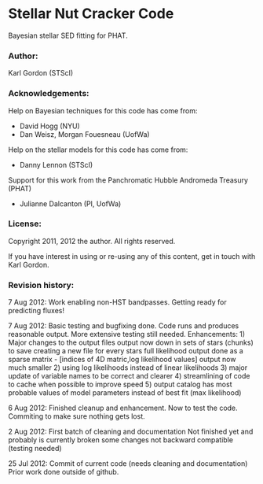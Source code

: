 # Stellar Nut Cracker Code

Bayesian stellar SED fitting for PHAT.

### Author:

Karl Gordon (STScI)

### Acknowledgements:

Help on Bayesian techniques for this code has come from:
- David Hogg (NYU)
- Dan Weisz, Morgan Fouesneau (UofWa)

Help on the stellar models for this code has come from:
- Danny Lennon (STScI)

Support for this work from the Panchromatic Hubble Andromeda Treasury (PHAT)
- Julianne Dalcanton (PI, UofWa)

### License:

Copyright 2011, 2012 the author.  All rights reserved.

If you have interest in using or re-using any of this content, get in touch with Karl Gordon.

### Revision history:

7 Aug 2012: Work enabling non-HST bandpasses.
            Getting ready for predicting fluxes!

7 Aug 2012: Basic testing and bugfixing done.  Code runs and produces
            reasonable output.  More extensive testing still needed.
            Enhancements:
              1) Major changes to the output files
                 output now down in sets of stars (chunks) to save creating a new file for every stars
                 full likelihood output done as a sparse matrix - [indices of 4D matric,log likelihood values]
                 output now much smaller
              2) using log likelihoods instead of linear likelihoods
              3) major update of variable names to be correct and clearer
              4) streamlining of code to cache when possible to improve speed
              5) output catalog has most probable values of model parameters instead of best fit (max likelihood)

6 Aug 2012: Finished cleanup and enhancement.  Now to test the code.  
            Commiting to make sure nothing gets lost.

2  Aug 2012: First batch of cleaning and documentation
             Not finished yet and probably is currently broken
             some changes not backward compatible (testing needed)

25 Jul 2012: Commit of current code (needs cleaning and documentation)
             Prior work done outside of github.

